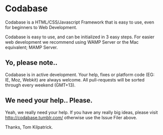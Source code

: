 Codabase
========

Codabase is a HTML/CSS/Javascript Framework that is easy to use, even for beginners to Web Development.

Codabase is easy to use, and can be initialized in 3 easy steps. For easier web development we recommend using WAMP Server or the Mac equivalent; MAMP Server.

Yo, please note..
-----------------
Codabase is in active development. Your help, fixes or platform code (EG: IE, Moz, Webkit) are always welcome. All pull-requests will be sorted through every weekend (GMT+13).

We need your help.. Please.
---------------------------
Yeah, we really need your help. If you have any really big ideas, please visit http://codabase.tumblr.com/ otherwise use the Issue Filer above.

Thanks,
Tom Kilpatrick.